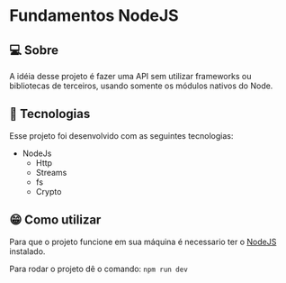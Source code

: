 <h1>Fundamentos NodeJS</h1>

## 💻 Sobre

A idéia desse projeto é fazer uma API sem utilizar frameworks ou bibliotecas de terceiros, usando somente os módulos nativos do Node.

## 🚀 Tecnologias

Esse projeto foi desenvolvido com as seguintes tecnologias:

- NodeJs
    - Http
    - Streams
    - fs
    - Crypto


## 😁 Como utilizar

Para que o projeto funcione em sua máquina é necessario ter o [NodeJS](https://nodejs.org/en/) instalado.
<br>

Para rodar o projeto dê o comando: `npm run dev`
<br>
